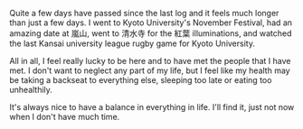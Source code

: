 Quite a few days have passed since the last log and it feels much longer than just a few days. I went to Kyoto University's November Festival, had an amazing date at 嵐山, went to 清水寺 for the 紅葉 illuminations, and watched the last Kansai university league rugby game for Kyoto University.

All in all, I feel really lucky to be here and to have met the people that I have met. I don't want to neglect any part of my life, but I feel like my health may be taking a backseat to everything else, sleeping too late or eating too unhealthily.

It's always nice to have a balance in everything in life. I'll find it, just not now when I don't have much time.